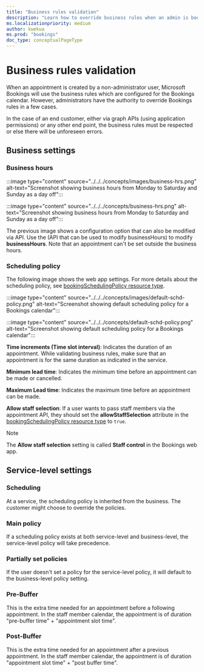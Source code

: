 ```yaml
---
title: "Business rules validation"
description: "Learn how to override business rules when an admin is booking an appointment."
ms.localizationpriority: medium
author: kwekua
ms.prod: "bookings"
doc_type: conceptualPageType
---
```


# Business rules validation

When an appointment is created by a non-administrator user, Microsoft Bookings will use the business rules which are configured for the Bookings calendar. However, administrators have the authority to override Bookings rules in a few cases.

In the case of an end customer, either via graph APIs (using application permissions) or any other end point, the business rules must be respected or else there will be unforeseen errors.

## Business settings

### Business hours

:::image type="content" source="../../../concepts/images/business-hrs.png" alt-text="Screenshot showing business hours from Monday to Saturday and Sunday as a day off":::

:::image type="content" source="../../../concepts/business-hrs.png" alt-text="Screenshot showing business hours from Monday to Saturday and Sunday as a day off":::

The previous image shows a configuration option that can also be modified via API. Use the (API that can be used to modify businessHours) to modify **businessHours**. Note that an appointment can't be set outside the business hours.

### Scheduling policy

The following image shows the web app settings. For more details about the scheduling policy, see [bookingSchedulingPolicy resource type](/graph/api/resources/bookingschedulingpolicy).

:::image type="content" source="../../../concepts/images/default-schd-policy.png" alt-text="Screenshot showing default scheduling policy for a Bookings calendar":::

:::image type="content" source="../../../concepts/default-schd-policy.png" alt-text="Screenshot showing default scheduling policy for a Bookings calendar":::

**Time increments (Time slot interval)**: Indicates the duration of an appointment. While validating business rules, make sure that an appointment is for the same duration as indicated in the service.

**Minimum lead time**: Indicates the minimum time before an appointment can be made or cancelled.

**Maximum Lead time**: Indicates the maximum time before an appointment can be made.  

**Allow staff selection**: If a user wants to pass staff members via the appointment API, they should set the **allowStaffSelection** attribute in the [bookingSchedulingPolicy resource type](/graph/api/resources/bookingschedulingpolicy.md) to `true`.

> [!NOTE]
> The **Allow staff selection** setting is called **Staff control** in the Bookings web app.

## Service-level settings

### Scheduling

At a service, the scheduling policy is inherited from the business. The customer might choose to override the policies.

### Main policy  

If a scheduling policy exists at both service-level and business-level, the service-level policy will take precedence.

### Partially set policies

If the user doesn't set a policy for the service-level policy, it will default to the business-level policy setting.

### Pre-Buffer

This is the extra time needed for an appointment before a following appointment. In the staff member calendar, the appointment is of duration "pre-buffer time" + "appointment slot time".

### Post-Buffer

This is the extra time needed for an appointment after a previous appointment. In the staff member calendar, the appointment is of duration "appointment slot time" + "post buffer time".
